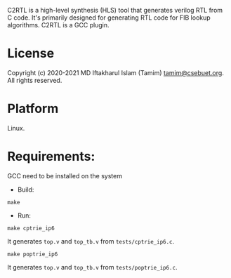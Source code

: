 C2RTL is a high-level synthesis (HLS) tool that generates verilog RTL from C code. It's primarily designed for generating RTL code for FIB lookup algorithms. C2RTL is a GCC plugin.

License
==========
Copyright (c) 2020-2021 MD Iftakharul Islam (Tamim) <tamim@csebuet.org>.
All rights reserved.

Platform
==========
Linux.

Requirements:
============= 
GCC need to be installed on the system

* Build:

`make`

* Run:

`make cptrie_ip6`

It generates `top.v` and `top_tb.v` from `tests/cptrie_ip6.c`.

`make poptrie_ip6`

It generates `top.v` and `top_tb.v` from `tests/poptrie_ip6.c`.
